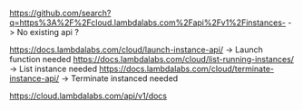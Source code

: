 https://github.com/search?q=https%3A%2F%2Fcloud.lambdalabs.com%2Fapi%2Fv1%2Finstances-
-> No existing api ? 

https://docs.lambdalabs.com/cloud/launch-instance-api/
-> Launch function needed
https://docs.lambdalabs.com/cloud/list-running-instances/
-> List instance needed
https://docs.lambdalabs.com/cloud/terminate-instance-api/
-> Terminate instanced needed

https://cloud.lambdalabs.com/api/v1/docs

